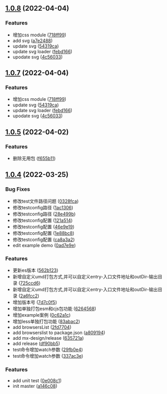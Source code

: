 ## [1.0.8](https://github.com/lio-mengxiang/mx-design-cli/compare/v1.0.5...v1.0.8) (2022-04-04)


### Features

* 增加css module ([718ff99](https://github.com/lio-mengxiang/mx-design-cli/commit/718ff9982e0f94697e1e7e70948b4508ca85f0b5))
* add svg ([a7e2488](https://github.com/lio-mengxiang/mx-design-cli/commit/a7e248834505c5253c7b6c50dbf406482d483aff))
* update svg ([54319ca](https://github.com/lio-mengxiang/mx-design-cli/commit/54319ca54c82d75cbab5ab715863c8866220195b))
* update svg loader ([febd166](https://github.com/lio-mengxiang/mx-design-cli/commit/febd166b06ab68bf17d6d0fdc905cf5fa2c08711))
* upodate svg ([4c56033](https://github.com/lio-mengxiang/mx-design-cli/commit/4c5603377efac2e880125634d9d8c915c1860569))



## [1.0.7](https://github.com/lio-mengxiang/mx-design-cli/compare/v1.0.5...v1.0.7) (2022-04-04)


### Features

* 增加css module ([718ff99](https://github.com/lio-mengxiang/mx-design-cli/commit/718ff9982e0f94697e1e7e70948b4508ca85f0b5))
* update svg ([54319ca](https://github.com/lio-mengxiang/mx-design-cli/commit/54319ca54c82d75cbab5ab715863c8866220195b))
* update svg loader ([febd166](https://github.com/lio-mengxiang/mx-design-cli/commit/febd166b06ab68bf17d6d0fdc905cf5fa2c08711))
* upodate svg ([4c56033](https://github.com/lio-mengxiang/mx-design-cli/commit/4c5603377efac2e880125634d9d8c915c1860569))



## [1.0.5](https://github.com/lio-mengxiang/mx-design-cli/compare/v1.0.4...v1.0.5) (2022-04-02)


### Features

* 删除无用包 ([f655b11](https://github.com/lio-mengxiang/mx-design-cli/commit/f655b1163071c9de271116a0fe87794804b96fe2))



## [1.0.4](https://github.com/lio-mengxiang/mx-design-cli/compare/v0.0.43...v1.0.4) (2022-03-25)


### Bug Fixes

* 修改test文件路径问题 ([0328fca](https://github.com/lio-mengxiang/mx-design-cli/commit/0328fca5d6973ba9c378a08d8e91fc5eb8287db8))
* 修改testconfig路径 ([1ac1306](https://github.com/lio-mengxiang/mx-design-cli/commit/1ac1306cc5e158c4fcad36636c07b69fd33f71b4))
* 修改testconfig路径 ([28e499b](https://github.com/lio-mengxiang/mx-design-cli/commit/28e499b5d77a87d03977777b4f51c11fdf853cdc))
* 修改testconfig配置 ([121a514](https://github.com/lio-mengxiang/mx-design-cli/commit/121a51441f9874d708ef59d664de225c96a0e9df))
* 修改testconfig配置 ([46e9e19](https://github.com/lio-mengxiang/mx-design-cli/commit/46e9e19698ac65282461ad559f4e27853d7fd204))
* 修改testconfig配置 ([1e88bc8](https://github.com/lio-mengxiang/mx-design-cli/commit/1e88bc87bc2e30eb3305f8c746d16638e87faa71))
* 修改testconfig配置 ([ca8a3a2](https://github.com/lio-mengxiang/mx-design-cli/commit/ca8a3a2b0f83ae299764cf02c1a60420a5c7b585))
* edit example demo ([0ad7e9e](https://github.com/lio-mengxiang/mx-design-cli/commit/0ad7e9e6ad7d2586893ac74b3f659e7d59d73fc2))


### Features

* 更新es版本 ([562b123](https://github.com/lio-mengxiang/mx-design-cli/commit/562b12320db390d8a30d5736a06b2ebe8e27ef74))
* 新增自定义umd打包方式,并可以自定义entry-入口文件地址和outDir-输出目录 ([725ccd6](https://github.com/lio-mengxiang/mx-design-cli/commit/725ccd63f3523f2678a62efa708b8790786cf2e1))
* 新增自定义umd打包方式,并可以自定义entry-入口文件地址和outDir-输出目录 ([2a6fcc2](https://github.com/lio-mengxiang/mx-design-cli/commit/2a6fcc246875e434914794308f0f2e99926bd722))
* 增加版本号 ([7d7c0f5](https://github.com/lio-mengxiang/mx-design-cli/commit/7d7c0f557322dc98df142003b1a9d2bfee03ded2))
* 增加单独打包esm和cjs包功能 ([6264568](https://github.com/lio-mengxiang/mx-design-cli/commit/626456894ee6ca617f3c0fd130850d6f43a6a9ad))
* 增加example案例 ([0c62a1c](https://github.com/lio-mengxiang/mx-design-cli/commit/0c62a1ceeb78051d4bda7c73a1bc7f8b05014ccb))
* 增加less单独打包功能 ([83abac2](https://github.com/lio-mengxiang/mx-design-cli/commit/83abac22f7645096080168fbd0df29220aebb21c))
* add browsersList ([2fd7704](https://github.com/lio-mengxiang/mx-design-cli/commit/2fd7704df632097c991d15fd7caa53ee7d6a7f4a))
* add browserslist to package.json ([a809194](https://github.com/lio-mengxiang/mx-design-cli/commit/a80919422a44c71d1d04e53d0225bd74604c56c4))
* add mx-design/release ([635721a](https://github.com/lio-mengxiang/mx-design-cli/commit/635721acdd59140de359771d638175e6655c57bd))
* add release ([df90bb5](https://github.com/lio-mengxiang/mx-design-cli/commit/df90bb533d32ce2f930b16f31e61662e14f0b8af))
* test命令增加watch参数 ([29fb0e4](https://github.com/lio-mengxiang/mx-design-cli/commit/29fb0e4d25103157cbb4db48ffe79b626091d458))
* test命令增加watch参数 ([337ac3e](https://github.com/lio-mengxiang/mx-design-cli/commit/337ac3e04372aa8d620f849d1084f7dd786d2049))



### Features

- add unit test ([0e008c1](https://github.com/lio-mengxiang/mx-design-cli/commit/0e008c1007a26e4ff430c3f31ae2f0a5507a932f))
- init master ([a146c08](https://github.com/lio-mengxiang/mx-design-cli/commit/a146c089ebf6e1051b4056feda2357e95804f9e3))
